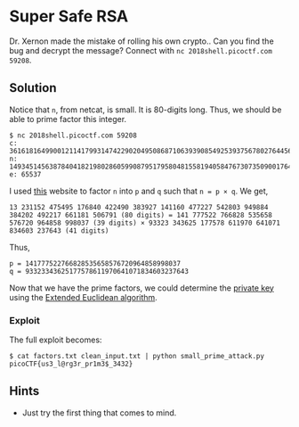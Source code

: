 # Super Safe RSA
Dr. Xernon made the mistake of rolling his own crypto.. Can you find the bug and decrypt the message? Connect with `nc 2018shell.picoctf.com 59208`.

## Solution
Notice that `n`, from netcat, is small. It is 80-digits long. Thus, we should be able to prime factor this integer.

```
$ nc 2018shell.picoctf.com 59208
c: 3616181649900121141799314742290204950868710639390854925393756780276445635300775
n: 14934514563878404182198028605990879517958048155819405847673073509001764041553203
e: 65537
```

I used [this](https://www.alpertron.com.ar/ECM.HTM) website to factor `n` into `p` and `q` such that `n = p × q`. We get,
```
13 231152 475495 176840 422490 383927 141160 477227 542803 949884 384202 492217 661181 506791 (80 digits) = 141 777522 766828 535658 576720 964858 998037 (39 digits) × 93323 343625 177578 611970 641071 834603 237643 (41 digits)
```

Thus,
```
p = 141777522766828535658576720964858998037
q = 93323343625177578611970641071834603237643
```

Now that we have the prime factors, we could determine the [private key](https://en.wikipedia.org/wiki/RSA_(cryptosystem)#Key_generation) using the [Extended Euclidean algorithm](https://en.wikipedia.org/wiki/Extended_Euclidean_algorithm).

### Exploit
The full exploit becomes:

```
$ cat factors.txt clean_input.txt | python small_prime_attack.py 
picoCTF{us3_l@rg3r_pr1m3$_3432}
```


## Hints
- Just try the first thing that comes to mind.
